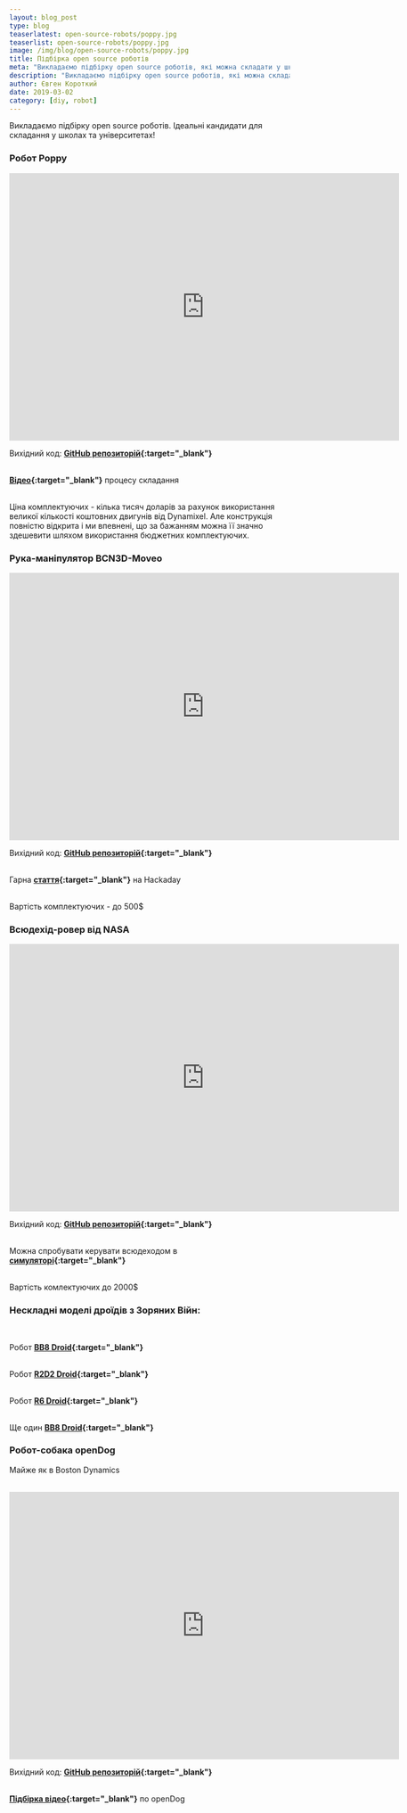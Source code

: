 ```yaml
---
layout: blog_post
type: blog
teaserlatest: open-source-robots/poppy.jpg
teaserlist: open-source-robots/poppy.jpg
image: /img/blog/open-source-robots/poppy.jpg
title: Підбірка open source роботів
meta: "Викладаємо підбірку open source роботів, які можна складати у школах та університетах"
description: "Викладаємо підбірку open source роботів, які можна складати у школах та університетах"
author: Євген Короткий
date: 2019-03-02 
category: [diy, robot]
---
```


Викладаємо підбірку open source роботів. Ідеальні кандидати для складання у школах та університетах! <br>

### Робот Poppy


<iframe src="https://www.youtube.com/embed/P15V3UwmXnc" width="700" height="480" frameborder="0" allowfullscreen=""> </iframe>

<br>

Вихідний код: **[GitHub репозиторій](https://github.com/poppy-project/poppy-humanoid){:target="_blank"}** <br><br>

**[Відео](https://www.youtube.com/watch?v=RqyVt9m4pCg){:target="_blank"}** процесу складання <br><br>

Ціна комплектуючих - кілька тисяч доларів за рахунок використання великої кількості коштовних двигунів від Dynamixel. Але конструкція повністю відкрита і ми впевнені, що за бажанням можна її значно здешевити шляхом використання бюджетних комплектуючих. <br>

### Рука-маніпулятор BCN3D-Moveo

<iframe src="https://www.youtube.com/embed/9RbIFXAsA4c" width="700" height="480" frameborder="0" allowfullscreen=""> </iframe>

Вихідний код: **[GitHub репозиторій](https://github.com/BCN3D/BCN3D-Moveo){:target="_blank"}** <br><br>

Гарна  **[стаття](https://hackaday.io/project/3800-3d-printable-robot-arm){:target="_blank"}** на Hackaday <br><br>

Вартість комплектуючих - до 500$

### Всюдехід-ровер від NASA

<iframe src="https://www.youtube.com/embed/RmY0xhPJdXA" width="700" height="480" frameborder="0" allowfullscreen=""> </iframe>

Вихідний код: **[GitHub репозиторій](https://github.com/nasa-jpl/open-source-rover){:target="_blank"}** <br><br> 

Можна спробувати керувати всюдеходом в **[симуляторі](https://opensourcerover.jpl.nasa.gov){:target="_blank"}** <br><br>

Вартість комлектуючих до 2000$

### Нескладні моделі дроїдів з Зоряних Війн:

<br>

Робот **[BB8 Droid](https://www.instructables.com/id/DIY-Life-Size-Phone-Controlled-BB8-Droid){:target="_blank"}** <br><br>

Робот **[R2D2 Droid](https://www.instructables.com/id/HI-R2D2-Make-a-3D-Print-Talking-R2D2-Robot){:target="_blank"}** <br><br>

Робот **[R6 Droid](http://www.xrobots.co.uk/category/r6-droid/){:target="_blank"}** <br><br>

Ще один **[BB8 Droid](http://www.xrobots.co.uk/category/bb8/){:target="_blank"}** <br>

### Робот-собака openDog

Майже як в Boston Dynamics <br><br>

<iframe src="https://www.youtube.com/embed/4MGZvcd0xxc" width="700" height="480" frameborder="0" allowfullscreen=""> </iframe>

Вихідний код: **[GitHub репозиторій](https://github.com/XRobots/openDog){:target="_blank"}** <br><br>

**[Підбірка відео](https://www.youtube.com/watch?v=0BoPoWF_FwY&list=PLpwJoq86vov_PkA0bla0eiUTsCAPi_mZf){:target="_blank"}** по openDog
